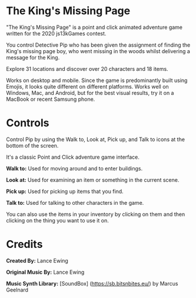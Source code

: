 # The King's Missing Page
"The King's Missing Page" is a point and click animated adventure game written for the 2020 js13kGames contest.

You control Detective Pip who has been given the assignment of finding the King's missing page boy, who went missing in the woods whilst delivering a message for the King. 

Explore 31 locations and discover over 20 characters and 18 items. 

Works on desktop and mobile. Since the game is predominantly built using Emojis, it looks quite different on different platforms. Works well on Windows, Mac, and Android, but for the best visual results, try it on a MacBook or recent Samsung phone.

# Controls
Control Pip by using the Walk to, Look at, Pick up, and Talk to icons at the bottom of the screen.

It's a classic Point and Click adventure game interface.

**Walk to:** Used for moving around and to enter buildings.

**Look at:** Used for examining an item or something in the current scene.

**Pick up:** Used for picking up items that you find.

**Talk to:** Used for talking to other characters in the game.

You can also use the items in your inventory by clicking on them and then clicking on the thing you want to use it on.

# Credits
**Created By:** Lance Ewing  

**Original Music By:** Lance Ewing  

**Music Synth Library:** [SoundBox] (https://sb.bitsnbites.eu/) by Marcus Geelnard  
